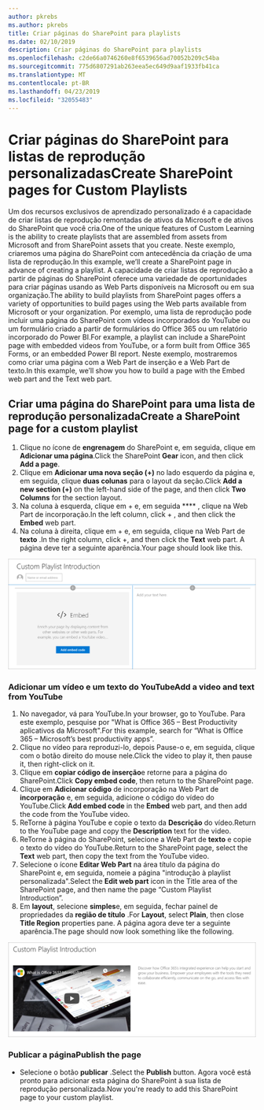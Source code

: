 ```yaml
---
author: pkrebs
ms.author: pkrebs
title: Criar páginas do SharePoint para playlists
ms.date: 02/10/2019
description: Criar páginas do SharePoint para playlists
ms.openlocfilehash: c2de66a0746260e8f6539656ad70052b209c54ba
ms.sourcegitcommit: 775d6807291ab263eea5ec649d9aaf1933fb41ca
ms.translationtype: MT
ms.contentlocale: pt-BR
ms.lasthandoff: 04/23/2019
ms.locfileid: "32055483"
---
```

# <a name="create-sharepoint-pages-for-custom-playlists"></a><span data-ttu-id="fa3a3-103">Criar páginas do SharePoint para listas de reprodução personalizadas</span><span class="sxs-lookup"><span data-stu-id="fa3a3-103">Create SharePoint pages for Custom Playlists</span></span>

<span data-ttu-id="fa3a3-104">Um dos recursos exclusivos de aprendizado personalizado é a capacidade de criar listas de reprodução remontadas de ativos da Microsoft e de ativos do SharePoint que você cria.</span><span class="sxs-lookup"><span data-stu-id="fa3a3-104">One of the unique features of Custom Learning is the ability to create playlists that are assembled from assets from Microsoft and from SharePoint assets that you create.</span></span> <span data-ttu-id="fa3a3-105">Neste exemplo, criaremos uma página do SharePoint com antecedência da criação de uma lista de reprodução.</span><span class="sxs-lookup"><span data-stu-id="fa3a3-105">In this example, we’ll create a SharePoint page in advance of creating a playlist.</span></span> <span data-ttu-id="fa3a3-106">A capacidade de criar listas de reprodução a partir de páginas do SharePoint oferece uma variedade de oportunidades para criar páginas usando as Web Parts disponíveis na Microsoft ou em sua organização.</span><span class="sxs-lookup"><span data-stu-id="fa3a3-106">The ability to build playlists from SharePoint pages offers a variety of opportunities to build pages using the Web parts available from Microsoft or your organization.</span></span> <span data-ttu-id="fa3a3-107">Por exemplo, uma lista de reprodução pode incluir uma página do SharePoint com vídeos incorporados do YouTube ou um formulário criado a partir de formulários do Office 365 ou um relatório incorporado do Power BI.</span><span class="sxs-lookup"><span data-stu-id="fa3a3-107">For example, a playlist can include a SharePoint page with embedded videos from YouTube, or a form built from Office 365 Forms, or an embedded Power BI report.</span></span> <span data-ttu-id="fa3a3-108">Neste exemplo, mostraremos como criar uma página com a Web Part de inserção e a Web Part de texto.</span><span class="sxs-lookup"><span data-stu-id="fa3a3-108">In this example, we’ll show you how to build a page with the Embed web part and the Text web part.</span></span>  

## <a name="create-a-sharepoint-page-for-a-custom-playlist"></a><span data-ttu-id="fa3a3-109">Criar uma página do SharePoint para uma lista de reprodução personalizada</span><span class="sxs-lookup"><span data-stu-id="fa3a3-109">Create a SharePoint page for a custom playlist</span></span>

1. <span data-ttu-id="fa3a3-110">Clique no ícone de **engrenagem** do SharePoint e, em seguida, clique em **Adicionar uma página**.</span><span class="sxs-lookup"><span data-stu-id="fa3a3-110">Click the SharePoint **Gear** icon, and then click **Add a page**.</span></span>
2. <span data-ttu-id="fa3a3-111">Clique em **Adicionar uma nova seção (+)** no lado esquerdo da página e, em seguida, clique **duas colunas** para o layout da seção.</span><span class="sxs-lookup"><span data-stu-id="fa3a3-111">Click **Add a new section (+)** on the left-hand side of the page, and then click **Two Columns** for the section layout.</span></span>
3. <span data-ttu-id="fa3a3-112">Na coluna à esquerda, clique em + e, em seguida \*\*\*\* , clique na Web Part de incorporação.</span><span class="sxs-lookup"><span data-stu-id="fa3a3-112">In the left column, click + , and then click the **Embed** web part.</span></span> 
4. <span data-ttu-id="fa3a3-113">Na coluna à direita, clique em + e, em seguida, clique na Web Part de **texto** .</span><span class="sxs-lookup"><span data-stu-id="fa3a3-113">In the right column, click +, and then click the **Text** web part.</span></span> <span data-ttu-id="fa3a3-114">A página deve ter a seguinte aparência.</span><span class="sxs-lookup"><span data-stu-id="fa3a3-114">Your page should look like this.</span></span>

![CG-pagenewstart. png](media/cg-pagenewstart.png)

### <a name="add-a-video-and-text-from-youtube"></a><span data-ttu-id="fa3a3-116">Adicionar um vídeo e um texto do YouTube</span><span class="sxs-lookup"><span data-stu-id="fa3a3-116">Add a video and text from YouTube</span></span>

1. <span data-ttu-id="fa3a3-117">No navegador, vá para YouTube.</span><span class="sxs-lookup"><span data-stu-id="fa3a3-117">In your browser, go to YouTube.</span></span> <span data-ttu-id="fa3a3-118">Para este exemplo, pesquise por "What is Office 365 – Best Productivity aplicativos da Microsoft".</span><span class="sxs-lookup"><span data-stu-id="fa3a3-118">For this example, search for “What is Office 365 – Microsoft’s best productivity apps”.</span></span>
2. <span data-ttu-id="fa3a3-119">Clique no vídeo para reproduzi-lo, depois Pause-o e, em seguida, clique com o botão direito do mouse nele.</span><span class="sxs-lookup"><span data-stu-id="fa3a3-119">Click the video to play it, then pause it, then right-click on it.</span></span> 
3. <span data-ttu-id="fa3a3-120">Clique em **copiar código de inserção**e retorne para a página do SharePoint.</span><span class="sxs-lookup"><span data-stu-id="fa3a3-120">Click **Copy embed code**, then return to the SharePoint page.</span></span> 
4. <span data-ttu-id="fa3a3-121">Clique em **Adicionar código** de incorporação na Web Part de **incorporação** e, em seguida, adicione o código do vídeo do YouTube.</span><span class="sxs-lookup"><span data-stu-id="fa3a3-121">Click **Add embed code** in the **Embed** web part, and then add the code from the YouTube video.</span></span>
5. <span data-ttu-id="fa3a3-122">ReTorne à página YouTube e copie o texto da **Descrição** do vídeo.</span><span class="sxs-lookup"><span data-stu-id="fa3a3-122">Return to the YouTube page and copy the **Description** text for the video.</span></span> 
6. <span data-ttu-id="fa3a3-123">ReTorne à página do SharePoint, selecione a Web Part de **texto** e copie o texto do vídeo do YouTube.</span><span class="sxs-lookup"><span data-stu-id="fa3a3-123">Return to the SharePoint page, select the **Text** web part, then copy the text from the YouTube video.</span></span>
7. <span data-ttu-id="fa3a3-124">Selecione o ícone **Editar Web Part** na área título da página do SharePoint e, em seguida, nomeie a página "introdução à playlist personalizada".</span><span class="sxs-lookup"><span data-stu-id="fa3a3-124">Select the **Edit web part** icon  in the Title area of the SharePoint page, and then name the page “Custom Playlist Introduction”.</span></span> 
8. <span data-ttu-id="fa3a3-125">Em **layout**, selecione **simples**e, em seguida, fechar painel de propriedades da **região de título** .</span><span class="sxs-lookup"><span data-stu-id="fa3a3-125">For **Layout**, select **Plain**, then close **Title Region** properties pane.</span></span> <span data-ttu-id="fa3a3-126">A página agora deve ter a seguinte aparência.</span><span class="sxs-lookup"><span data-stu-id="fa3a3-126">The page should now look something like the following.</span></span> 

![CG-pagenewfinish. png](media/cg-pagenewfinish.png)

### <a name="publish-the-page"></a><span data-ttu-id="fa3a3-128">Publicar a página</span><span class="sxs-lookup"><span data-stu-id="fa3a3-128">Publish the page</span></span>

- <span data-ttu-id="fa3a3-129">Selecione o botão **publicar** .</span><span class="sxs-lookup"><span data-stu-id="fa3a3-129">Select the **Publish** button.</span></span> <span data-ttu-id="fa3a3-130">Agora você está pronto para adicionar esta página do SharePoint à sua lista de reprodução personalizada.</span><span class="sxs-lookup"><span data-stu-id="fa3a3-130">Now you're ready to add this SharePoint page to your custom playlist.</span></span> 